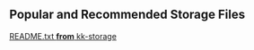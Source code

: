 ## Popular and Recommended Storage Files
[README.txt **from** kk-storage](https://heewoonkim2020.github.io/storageapi/api/storage/kk-storage/README.txt)
